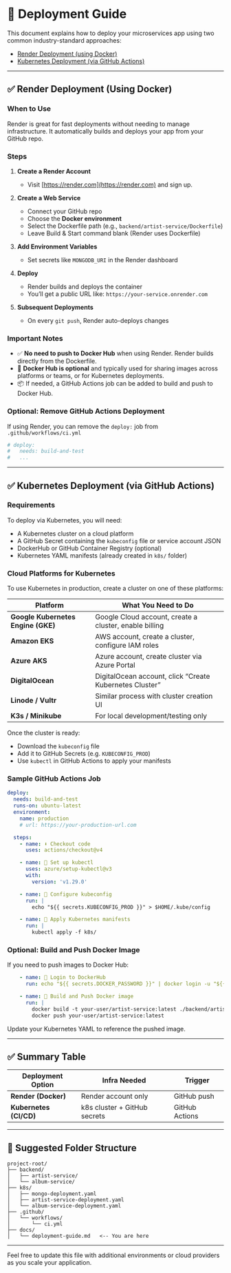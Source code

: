 # 🧭 Deployment Guide

This document explains how to deploy your microservices app using two common industry-standard approaches:

- [Render Deployment (using Docker)](#render-deployment-using-docker)
- [Kubernetes Deployment (via GitHub Actions)](#kubernetes-deployment-via-github-actions)

---

## ✅ Render Deployment (Using Docker)

### When to Use

Render is great for fast deployments without needing to manage infrastructure. It automatically builds and deploys your app from your GitHub repo.

### Steps

1. **Create a Render Account**

   - Visit [https://render.com](https://render.com) and sign up.

2. **Create a Web Service**

   - Connect your GitHub repo
   - Choose the **Docker environment**
   - Select the Dockerfile path (e.g., `backend/artist-service/Dockerfile`)
   - Leave Build & Start command blank (Render uses Dockerfile)

3. **Add Environment Variables**

   - Set secrets like `MONGODB_URI` in the Render dashboard

4. **Deploy**

   - Render builds and deploys the container
   - You’ll get a public URL like: `https://your-service.onrender.com`

5. **Subsequent Deployments**

   - On every `git push`, Render auto-deploys changes

### Important Notes

- ✅ **No need to push to Docker Hub** when using Render. Render builds directly from the Dockerfile.
- 🐳 **Docker Hub is optional** and typically used for sharing images across platforms or teams, or for Kubernetes deployments.
- 📦 If needed, a GitHub Actions job can be added to build and push to Docker Hub.

### Optional: Remove GitHub Actions Deployment

If using Render, you can remove the `deploy:` job from `.github/workflows/ci.yml`

```yaml
# deploy:
#   needs: build-and-test
#   ...
```

---

## ✅ Kubernetes Deployment (via GitHub Actions)

### Requirements

To deploy via Kubernetes, you will need:

- A Kubernetes cluster on a cloud platform
- A GitHub Secret containing the `kubeconfig` file or service account JSON
- DockerHub or GitHub Container Registry (optional)
- Kubernetes YAML manifests (already created in `k8s/` folder)

### Cloud Platforms for Kubernetes

To use Kubernetes in production, create a cluster on one of these platforms:

| Platform                | What You Need to Do                                          |
|------------------------|--------------------------------------------------------------|
| **Google Kubernetes Engine (GKE)** | Google Cloud account, create a cluster, enable billing         |
| **Amazon EKS**         | AWS account, create a cluster, configure IAM roles           |
| **Azure AKS**          | Azure account, create cluster via Azure Portal               |
| **DigitalOcean**       | DigitalOcean account, click “Create Kubernetes Cluster”      |
| **Linode / Vultr**     | Similar process with cluster creation UI                     |
| **K3s / Minikube**     | For local development/testing only                           |

Once the cluster is ready:
- Download the `kubeconfig` file
- Add it to GitHub Secrets (e.g. `KUBECONFIG_PROD`)
- Use `kubectl` in GitHub Actions to apply your manifests

### Sample GitHub Actions Job

```yaml
deploy:
  needs: build-and-test
  runs-on: ubuntu-latest
  environment:
    name: production
    # url: https://your-production-url.com

  steps:
    - name: ⬇️ Checkout code
      uses: actions/checkout@v4

    - name: 🧰 Set up kubectl
      uses: azure/setup-kubectl@v3
      with:
        version: 'v1.29.0'

    - name: 🔐 Configure kubeconfig
      run: |
        echo "${{ secrets.KUBECONFIG_PROD }}" > $HOME/.kube/config

    - name: 🚀 Apply Kubernetes manifests
      run: |
        kubectl apply -f k8s/
```

### Optional: Build and Push Docker Image

If you need to push images to Docker Hub:

```yaml
    - name: 🔐 Login to DockerHub
      run: echo "${{ secrets.DOCKER_PASSWORD }}" | docker login -u "${{ secrets.DOCKER_USERNAME }}" --password-stdin

    - name: 🐫 Build and Push Docker image
      run: |
        docker build -t your-user/artist-service:latest ./backend/artist-service
        docker push your-user/artist-service:latest
```

Update your Kubernetes YAML to reference the pushed image.

---

## ✅ Summary Table

| Deployment Option      | Infra Needed                 | Trigger        |
| ---------------------- | ---------------------------- | -------------- |
| **Render (Docker)**    | Render account only          | GitHub push    |
| **Kubernetes (CI/CD)** | k8s cluster + GitHub secrets | GitHub Actions |

---

## 📁 Suggested Folder Structure

```
project-root/
├── backend/
│   ├── artist-service/
│   └── album-service/
├── k8s/
│   ├── mongo-deployment.yaml
│   ├── artist-service-deployment.yaml
│   └── album-service-deployment.yaml
├── .github/
│   └── workflows/
│       └── ci.yml
├── docs/
│   └── deployment-guide.md   <-- You are here
```

---

Feel free to update this file with additional environments or cloud providers as you scale your application.


